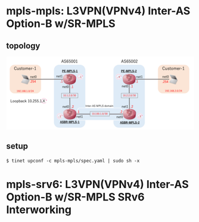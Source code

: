 # mpls-mpls: L3VPN(VPNv4) Inter-AS Option-B w/SR-MPLS
## topology
![](images/topo-1.png)

## setup
```
$ tinet upconf -c mpls-mpls/spec.yaml | sudo sh -x
```

# mpls-srv6: L3VPN(VPNv4) Inter-AS Option-B w/SR-MPLS SRv6 Interworking 

